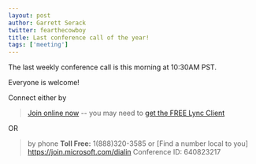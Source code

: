```yaml
---
layout: post
author: Garrett Serack 
twitter: fearthecowboy
title: Last conference call of the year!
tags: ['meeting']
---
```


The last weekly conference call is this morning at 10:30AM PST.

Everyone is welcome!

Connect either by 
> [Join online now](https://join.microsoft.com/meet/garretts/HZ96LF57)  -- you may need to [get the FREE Lync Client](http://r.office.microsoft.com/r/rlidOC10?clid=1033&amp;p1=4&amp;p2=1041&amp;pc=oc&amp;ver=4&amp;subver=0&amp;bld=7185&amp;bldver=0)

OR

> by phone <b>Toll Free:</b> 1(888)320-3585 or [Find a number local to you] https://join.microsoft.com/dialin
> Conference ID: 640823217
